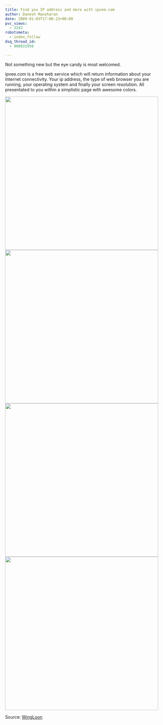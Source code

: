 ```yaml
---
title: Find you IP address and more with ipvee.com
author: Danesh Manoharan
date: 2009-01-03T17:00:23+00:00
pvc_views:
  - 2242
robotsmeta:
  - index,follow
dsq_thread_id:
  - 908031950

---
```

Not something new but the eye candy is most welcomed.

ipvee.com is a free web service which will return information about your Internet connectivity. Your ip address, the type of web browser you are running, your operating system and finally your screen resolution. All presentated to you within a simplistic page with awesome colors.

<img class="alignnone" src="http://farm4.static.flickr.com/3094/3162829409_75a123134d_o.png" alt="" width="500" /> 

<img class="alignnone" src="http://farm4.static.flickr.com/3127/3162829415_454261ddf9_o.png" alt="" width="500" /> 

<img class="alignnone" src="http://farm4.static.flickr.com/3128/3162829417_b6e90edbf3_o.png" alt="" width="500" /> 

<img class="alignnone" src="http://farm4.static.flickr.com/3096/3162829423_7d3185f5e2_o.png" alt="" width="500" /> 

Source: [WingLoon][1]

 [1]: http://wingloon.com/2009/01/02/find-your-ip-address-web-browser-operating-system-and-screen-resolution-info-using-ipvee/